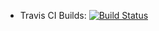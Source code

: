 * Travis CI Builds: [![Build Status](https://travis-ci.org/deepaknadig/mobius.svg?branch=master)](https://travis-ci.org/deepaknadig/mobius)
